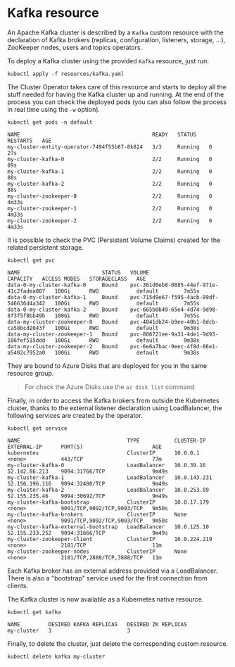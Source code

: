 # Kafka resource

An Apache Kafka cluster is described by a `Kafka` custom resource with the declaration of Kafka brokers (replicas, configuration, listeners, storage, ...), ZooKeeper nodes, users and topics operators.

To deploy a Kafka cluster using the provided `Kafka` resource, just run:

```shell
kubectl apply -f resources/kafka.yaml
```

The Cluster Operator takes care of this resource and starts to deploy all the stuff needed for having the Kafka cluster up and running.
At the end of the process you can check the deployed pods (you can also follow the process in real time using the `-w` option).

```shell
kubectl get pods -n default

NAME                                          READY   STATUS    RESTARTS   AGE
my-cluster-entity-operator-7494f55b87-8k824   3/3     Running   0          27s
my-cluster-kafka-0                            2/2     Running   0          89s
my-cluster-kafka-1                            2/2     Running   0          88s
my-cluster-kafka-2                            2/2     Running   0          88s
my-cluster-zookeeper-0                        2/2     Running   0          4m33s
my-cluster-zookeeper-1                        2/2     Running   0          4m33s
my-cluster-zookeeper-2                        2/2     Running   0          4m33s
```

It is possible to check the PVC (Persistent Volume Claims) created for the related persistent storage.

```shell
kubectl get pvc

NAME                          STATUS   VOLUME                                     CAPACITY   ACCESS MODES   STORAGECLASS   AGE
data-0-my-cluster-kafka-0     Bound    pvc-361d0eb8-0885-44ef-971e-41c2fadea007   100Gi      RWO            default        7m55s
data-0-my-cluster-kafka-1     Bound    pvc-715d9e67-f595-4acb-89df-546636d4a342   100Gi      RWO            default        7m55s
data-0-my-cluster-kafka-2     Bound    pvc-665b0b49-65e4-4d74-9d98-8f3f5f8bb49b   100Gi      RWO            default        7m55s
data-my-cluster-zookeeper-0   Bound    pvc-4841db24-b9ee-40b1-8dcb-ca58bcd2043f   100Gi      RWO            default        9m38s
data-my-cluster-zookeeper-1   Bound    pvc-806721ee-9a31-4de1-9d93-186fef515ddd   100Gi      RWO            default        9m38s
data-my-cluster-zookeeper-2   Bound    pvc-6e6a7bac-9eec-4f8d-86e1-a5402c7952a0   100Gi      RWO            default        9m38s
```

They are bound to Azure Disks that are deployed for you in the same resource group.

> For check the Azure Disks use the `az disk list` command

Finally, in order to access the Kafka brokers from outside the Kubernetes cluster, thanks to the external listener declaration using LoadBalancer, the following services are created by the operator.

```shell
kubectl get service

NAME                                  TYPE           CLUSTER-IP     EXTERNAL-IP      PORT(S)                      AGE
kubernetes                            ClusterIP      10.0.0.1       <none>           443/TCP                      77m
my-cluster-kafka-0                    LoadBalancer   10.0.39.16     52.142.86.213    9094:31766/TCP               9m49s
my-cluster-kafka-1                    LoadBalancer   10.0.143.231   52.156.196.116   9094:32400/TCP               9m49s
my-cluster-kafka-2                    LoadBalancer   10.0.253.89    52.155.235.46    9094:30692/TCP               9m49s
my-cluster-kafka-bootstrap            ClusterIP      10.0.17.179    <none>           9091/TCP,9092/TCP,9093/TCP   9m50s
my-cluster-kafka-brokers              ClusterIP      None           <none>           9091/TCP,9092/TCP,9093/TCP   9m50s
my-cluster-kafka-external-bootstrap   LoadBalancer   10.0.125.10    52.155.233.252   9094:31666/TCP               9m49s
my-cluster-zookeeper-client           ClusterIP      10.0.224.219   <none>           2181/TCP                     11m
my-cluster-zookeeper-nodes            ClusterIP      None           <none>           2181/TCP,2888/TCP,3888/TCP   11m
```

Each Kafka broker has an external address provided via a LoadBalancer.
There is also a "bootstrap" service used for the first connection from clients.

The Kafka cluster is now available as a Kubernetes native resource.

```shell
kubectl get kafka

NAME         DESIRED KAFKA REPLICAS   DESIRED ZK REPLICAS
my-cluster   3                        3
```

Finally, to delete the cluster, just delete the corresponding custom resource.

```shell
kubectl delete kafka my-cluster
```